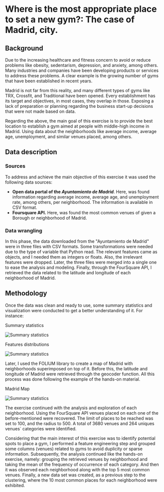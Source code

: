 # Where is the most appropriate place to set a new gym?: The case of Madrid, city.

## Background 

Due to the increasing healthcare and fitness concern to avoid or reduce problems like obesity, sedentarism, depression, and anxiety, among others. Many industries and companies have been developing products or services to address these problems. A clear example is the growing number of gyms that have been established in recent years. 

Madrid is not far from this reality, and many different types of gyms like TRX, Crossfit, and Traditional have been opened. Every establishment has its target and objectives, in most cases, they overlap in those. Exposing a lack of preparation or planning regarding the business start-up decisions that were not made based on data.

Regarding the above, the main goal of this exercise is to provide the best location to establish a gym aimed at people with middle-high income in Madrid. Using data about the neighborhoods like average income, average age, unemployment, and similar venues placed, among others. 

## Data description

### Sources

To address and achieve the main objective of this exercise it was used the following data sources:

- **Open data portal of the _Ayuntamiento de Madrid_**. Here, was found information regarding average income, average age, and unemployment rate, among others, per neighborhood. The information is available in CSV format. 
- **Foursquare API.** Here, was found the most common venues of given a Borough or neighborhood of Madrid.  

### Data wrangling

In this phase, the data downloaded from the "Ayuntamiento de Madrid" were in three files with CSV formats. Some transformations were needed due to the type of variable that Python read. The relevant features came as objects, and I needed them as integers or floats. Also, the irrelevant features were dropped. Later, the three files were merged into a single one to ease the analysis and modeling. Finally, through the FourSquare API, I retrieved the data related to the latitude and longitude of each neighborhood of Madrid. 

## Methodology

Once the data was clean and ready to use, some summary statistics and visualization were conducted to get a better understanding of it. For instance:

Summary statistics

![Summary statistics](https://github.com/LuisEduardoAngulo/Coursera_Capstone/blob/main/Exercise%202%20-%20Location%20in%20Madrid/estad%C3%ADsticas.png) 

Features distributions

![Summary statistics](https://github.com/LuisEduardoAngulo/Coursera_Capstone/blob/main/Exercise%202%20-%20Location%20in%20Madrid/estad%C3%ADsticas.png) 

Later, I used the FOLIUM library to create a map of Madrid with neighborhoods superimposed on top of it. Before this, the latitude and longitude of Madrid were retrieved through the geocoder function. All this process was done following the example of the hands-on material.

Madrid Map

![Summary statistics](https://github.com/LuisEduardoAngulo/Coursera_Capstone/blob/main/Exercise%202%20-%20Location%20in%20Madrid/estad%C3%ADsticas.png) 

The exercise continued with the analysis and exploration of each neighborhood. Using the FourSquare API venues placed on each one of the before-mentioned were recovered. The limit of places to be reached was set to 100, and the radius to 500. A total of 3680 venues and 264 uniques venues´ categories were identified.

Considering that the main interest of this exercise was to identify potential spots to place a gym, I performed a feature engineering step and grouped some columns (venues) related to gyms to avoid duplicity or sparse information. Subsequently, the analysis continued like the hands-on exercise, namely: grouping the retrieved venues by neighborhood and taking the mean of the frequency of occurrence of each category. And then it was observed each neighborhood along with the top 5 most common venues. Finally, a new data set was created, as a previous step to the clustering, where the 10 most common places for each neighborhood were exhibited.


